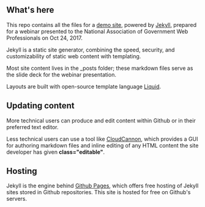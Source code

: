 ## What's here

This repo contains all the files for a <a href="https://jekyllgov.github.io/webinar/" target="_blank">demo site</a>, powered by <a href="https://jekyllrb.com/" target="_blank">Jekyll</a>, prepared for a webinar presented to the National Association of Government Web Professionals on Oct 24, 2017. 

Jekyll is a static site generator, combining the speed, security, and customizability of static web content with templating. 

Most site content lives in the _posts folder; these markdown files serve as the slide deck for the webinar presentation. 

Layouts are built with open-source template language <a href="https://shopify.github.io/liquid/" target="_blank">Liquid</a>. 

## Updating content 

More technical users can produce and edit content within Github or in their preferred text editor. 

Less technical users can use a tool like <a href="https://cloudcannon.com/" target="_blank">CloudCannon</a>, which provides a GUI for authoring markdown files and inline editing of any HTML content the site developer has given **class="editable"**.

## Hosting

Jekyll is the engine behind <a href="https://pages.github.com/" target="_blank">Github Pages</a>, which offers free hosting of Jekyll sites stored in Github repositories. This site is hosted for free on Github's servers. 
